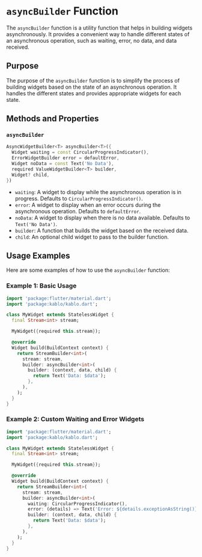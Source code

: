 # `asyncBuilder` Function

The `asyncBuilder` function is a utility function that helps in building widgets asynchronously. It provides a convenient way to handle different states of an asynchronous operation, such as waiting, error, no data, and data received.

## Purpose

The purpose of the `asyncBuilder` function is to simplify the process of building widgets based on the state of an asynchronous operation. It handles the different states and provides appropriate widgets for each state.

## Methods and Properties

### `asyncBuilder`

```dart
AsyncWidgetBuilder<T> asyncBuilder<T>({
  Widget waiting = const CircularProgressIndicator(),
  ErrorWidgetBuilder error = defaultError,
  Widget noData = const Text('No Data'),
  required ValueWidgetBuilder<T> builder,
  Widget? child,
})
```

- `waiting`: A widget to display while the asynchronous operation is in progress. Defaults to `CircularProgressIndicator()`.
- `error`: A widget to display when an error occurs during the asynchronous operation. Defaults to `defaultError`.
- `noData`: A widget to display when there is no data available. Defaults to `Text('No Data')`.
- `builder`: A function that builds the widget based on the received data.
- `child`: An optional child widget to pass to the builder function.

## Usage Examples

Here are some examples of how to use the `asyncBuilder` function:

### Example 1: Basic Usage

```dart
import 'package:flutter/material.dart';
import 'package:kablo/kablo.dart';

class MyWidget extends StatelessWidget {
  final Stream<int> stream;

  MyWidget({required this.stream});

  @override
  Widget build(BuildContext context) {
    return StreamBuilder<int>(
      stream: stream,
      builder: asyncBuilder<int>(
        builder: (context, data, child) {
          return Text('Data: $data');
        },
      ),
    );
  }
}
```

### Example 2: Custom Waiting and Error Widgets

```dart
import 'package:flutter/material.dart';
import 'package:kablo/kablo.dart';

class MyWidget extends StatelessWidget {
  final Stream<int> stream;

  MyWidget({required this.stream});

  @override
  Widget build(BuildContext context) {
    return StreamBuilder<int>(
      stream: stream,
      builder: asyncBuilder<int>(
        waiting: CircularProgressIndicator(),
        error: (details) => Text('Error: ${details.exceptionAsString()}'),
        builder: (context, data, child) {
          return Text('Data: $data');
        },
      ),
    );
  }
}
```
